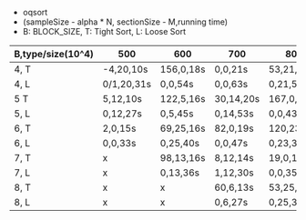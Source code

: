 - oqsort
- (sampleSize - alpha \* N, sectionSize - M,running time)
- B: BLOCK_SIZE, T: Tight Sort, L: Loose Sort

| B,type/size(10^4) | 500        | 600       | 700       | 800        | 900       | 1000       |
| ----------------- | ---------- | --------- | --------- | ---------- | --------- | ---------- |
| 4, T              | -4,20,10s  | 156,0,18s | 0,0,21s   | 53,21,17s  | 5,10,19s  | 40,20,21s  |
| 4, L              | 0/1,20,31s | 0,0,54s   | 0,0,63s   | 0,21,51s   | 1,10,57s  | 0,20,63s   |
| 5 T               | 5,12,10s   | 122,5,16s | 30,14,20s | 167,0,16s  | 11,0,18s  | 257,20,20s |
| 5, L              | 0,12,27s   | 0,5,45s   | 0,14,53s  | 0,0,43s    | 0,0,49s   | 0,20,54s   |
| 6, T              | 2,0,15s    | 69,25,16s | 82,0,19s  | 120,23,16s | 116,0,18s | 64,0,20s   |
| 6, L              | 0,0,33s    | 0,25,40s  | 0,0,47s   | 0,23,38s   | 0,0,44s   | 0,0,48s    |
| 7, T              | x          | 98,13,16s | 8,12,14s  | 19,0,16s   | 122,8,17s | 14,16,19s  |
| 7, L              | x          | 0,13,36s  | 1,12,30s  | 0,0,35s    | 0,8,39s   | 0,16,43s   |
| 8, T              | x          | x         | 60,6,13s  | 53,25,16s  | 28,0,17s  | 124,16,19s |
| 8, L              | x          | x         | 0,6,27s   | 0,25,32s   | 2,0,37s   | 0,16,43s   |
